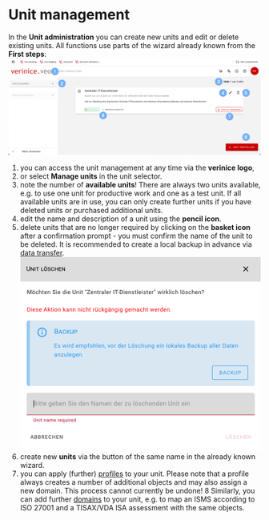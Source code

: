 <!-- © 2024 The Project Contributors - see AUTHORS.txt -->
# Unit management

In the **Unit administration** you can create new units and edit or delete existing units. All functions use parts of the wizard already known from the **First steps**:
![Unit management](  /assets/en/manual/unit-management.de.png)

1. you can access the unit management at any time via the **verinice logo**,
2. or select **Manage units** in the unit selector.
3. note the number  of **available units**! There are always two units available, e.g. to use one unit for productive work and one as a test unit. If all available units are in use, you can only create further units if you have deleted units or purchased additional units.
4. edit the name and description of a unit using the **pencil icon**.
5. delete units that are no longer required by clicking on the **basket icon** after a confirmation prompt - you must confirm the name of the unit to be deleted. It is recommended to create a local backup in advance via [data transfer](data-transfer).
![Delete unit](  /assets/en/manual/unit_delete.de.png)
6.  create new **units** via the button of the same name in the already known wizard.
7. you can apply (further) [profiles](/object-model/profiles.md) to your unit. Please note that a profile always creates a number of additional objects and may also assign a new domain. This process cannot currently be undone!
8 Similarly, you can add further [domains](/object-model/domains.md) to your unit, e.g. to map an ISMS according to ISO 27001 and a TISAX/VDA ISA assessment with the same objects.
